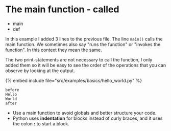 # The main function - called


* main
* def


In this example I added 3 lines to the previous file. The line `main()` calls the main function. We sometimes also say "runs the function" or "invokes the function".
In this context they mean the same.

The two print-statements are not necessary to call the function, I only added them so it will be easy to see the order of the operations that you can observe
by looking at the output.


{% embed include file="src/examples/basics/hello_world.py" %}

```
before
Hello
World
after
```


* Use a main function to avoid globals and better structure your code.
* Python uses **indentation** for blocks instead of curly braces, and it uses the colon **:** to start a block.


